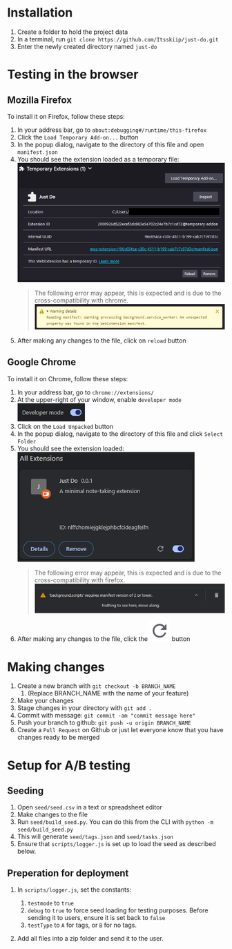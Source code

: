# Installation
1. Create a folder to hold the project data
2. In a terminal, run ```git clone https://github.com/Itsskiip/just-do.git```
3. Enter the newly created directory named ```just-do```

# Testing in the browser
## Mozilla Firefox
To install it on Firefox, follow these steps:
1. In your address bar, go to ```about:debugging#/runtime/this-firefox```
2. Click the ```Load Temporary Add-on...``` button
3. In the popup dialog, navigate to the directory of this file and open ```manifest.json```
4. You should see the extension loaded as a temporary file:
![temp ext](imgs/ff-tempext.png)
   > The following error may appear, this is expected and is due to the cross-compatibility with chrome. ![firefox error](imgs/ff-error.png)
5. After making any changes to the file, click on ```reload``` button

## Google Chrome
To install it on Chrome, follow these steps:
1. In your address bar, go to ```chrome://extensions/```
2. At the upper-right of your window, enable ```developer mode```
![developer mode](imgs/ch-devmode.png)
3. Click on the ```Load Unpacked``` button
4. In the popup dialog, navigate to the directory of this file and click ```Select Folder```
5. You should see the extension loaded:
![extensions](imgs/ch-extensions.png)
   > The following error may appear, this is expected and is due to the cross-compatibility with firefox. ![chrome error](imgs/ch-error.png)
6. After making any changes to the file, click the ![reload](imgs/icon_refresh.svg) button

# Making changes
1. Create a new branch with ```git checkout -b BRANCH_NAME```
   1. (Replace BRANCH_NAME with the name of your feature)
2. Make your changes
3. Stage changes in your directory with ```git add .```
4. Commit with message: ```git commit -am "commit message here"```
5. Push your branch to github: ```git push -u origin BRANCH_NAME```
6. Create a ```Pull Request``` on Github or just let everyone know that you have changes ready to be merged

# Setup for A/B testing
## Seeding
1. Open ```seed/seed.csv``` in a text or spreadsheet editor
2. Make changes to the file
3. Run ```seed/build_seed.py```. You can do this from the CLI with ```python -m seed/build_seed.py```
4. This will generate ```seed/tags.json``` and ```seed/tasks.json```
5. Ensure that ```scripts/logger.js``` is set up to load the seed as described below.

## Preperation for deployment
1. In ```scripts/logger.js```, set the constants:
   1. ```testmode``` to ```true```
   2. ```debug``` to ```true``` to force seed loading for testing purposes. Before sending it to users, ensure it is set back to ```false```
   3.  ```testType``` to ```A``` for tags, or ```B``` for no tags.

2. Add all files into a zip folder and send it to the user.